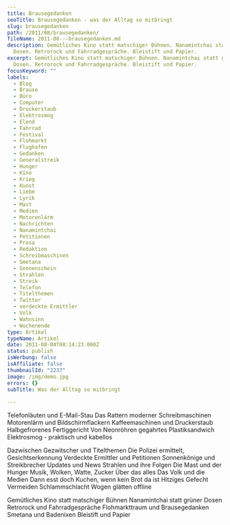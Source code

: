 ```yaml
---
title: Brausegedanken
seoTitle: Brausegedanken - was der Alltag so mitbringt
slug: brausegedanken
path: /2011/08/brausegedanken/
fileName: 2011-08---brausegedanken.md
description: Gemütliches Kino statt matschiger Bühnen. Nanamintchai statt grüner
  Dosen. Retrorock und Fahrradgespräche. Bleistift und Papier.
excerpt: Gemütliches Kino statt matschiger Bühnen. Nanamintchai statt grüner
  Dosen. Retrorock und Fahrradgespräche. Bleistift und Papier.
focusKeyword: ""
labels:
  - Blog
  - Brause
  - Büro
  - Computer
  - Druckerstaub
  - Elektrosmog
  - Elend
  - Fahrrad
  - Festival
  - Flohmarkt
  - Flughafen
  - Gedanken
  - Generalstreik
  - Hunger
  - Kino
  - Krieg
  - Kunst
  - Liebe
  - Lyrik
  - Mast
  - Medien
  - Motorenlärm
  - Nachrichten
  - Nanamintchai
  - Petitionen
  - Prosa
  - Redaktion
  - Schreibmaschinen
  - Smetana
  - Sonnenschein
  - Strahlen
  - Streik
  - Telefon
  - Titelthemen
  - Twitter
  - verdeckte Ermittler
  - Volk
  - Wahnsinn
  - Wochenende
type: Artikel
typeName: Artikel
date: 2011-08-04T08:14:23.000Z
status: publish
isWerbung: false
isAffiliate: false
thumbnailId: "2237"
image: /img/demo.jpg
errors: {}
subTitle: Was der Alltag so mitbringt
  
---
```


Telefonläuten und E-Mail-Stau Das Rattern moderner Schreibmaschinen Motorenlärm
und Bildschirmflackern Kaffeemaschinen und Druckerstaub Halbgefrorenes
Fertiggericht Von Neonröhren gegahrtes Plastiksandwich Elektrosmog - praktisch
und kabellos

Dazwischen Gezwitscher und Titelthemen Die Polizei ermittelt, Gesichtserkennung
Verdeckte Ermittler und Petitionen Sonnenkönige und Streikbrecher Updates und
News Strahlen und ihre Folgen Die Mast und der Hunger Musik, Wolken, Watte,
Zucker Über das alles Das Volk und die Medien Dann esst doch Kuchen, wenn kein
Brot da ist Hitziges Gefecht Vermeiden Schlammschlacht Wogen glätten offline

Gemütliches Kino statt matschiger Bühnen Nanamintchai statt grüner Dosen
Retrorock und Fahrradgespräche Flohmarkttraum und Brausegedanken Smetana und
Badenixen Bleistift und Papier

  